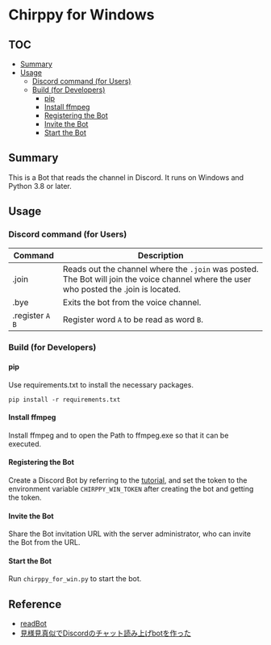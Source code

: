 # Chirppy for Windows

## TOC
 * [Summary](#summary)
 * [Usage](#usage)
	 * [Discord command (for Users)](#discord-command-for-users)
	 * [Build (for Developers)](#build-for-developers)
		 * [pip](#pip)
		 * [Install ffmpeg](#install-ffmpeg)
		 * [Registering the Bot](#registering-the-bot)
		 * [Invite the Bot](#invite-the-bot)
		 * [Start the Bot](#start-the-bot)

## Summary

This is a Bot that reads the channel in Discord. It runs on Windows and Python 3.8 or later.

## Usage
### Discord command (for Users)
| Command           | Description                                                                                                                                 |
| ----------------- | ------------------------------------------------------------------------------------------------------------------------------------------- |
| .join             | Reads out the channel where the `.join` was posted.<br> The Bot will join the voice channel where the user who posted the .join is located. |
| .bye              | Exits the bot from the voice channel.                                                                                                       |
| .register `A` `B` | Register word `A` to be read as word `B`.                                                                                                   |

### Build (for Developers)
#### pip
Use requirements.txt to install the necessary packages.

```shell
pip install -r requirements.txt
```

#### Install ffmpeg
Install ffmpeg and to open the Path to ffmpeg.exe so that it can be executed.

#### Registering the Bot

Create a Discord Bot by referring to the [tutorial](https://ikayome.hateblo.jp/entry/2019/07/03/Discord_bot%E4%BD%9C%E6%88%90%E3%83%81%E3%83%A5%E3%83%BC%E3%83%88%E3%83%AA%E3%82%A2%E3%83%AB), and set the token to the environment variable `CHIRPPY_WIN_TOKEN` after creating the bot and getting the token.

#### Invite the Bot

Share the Bot invitation URL with the server administrator, who can invite the Bot from the URL.

#### Start the Bot

Run `chirppy_for_win.py` to start the bot.

## Reference
* [readBot](https://github.com/Nemy-z2z/readBot)
* [見様見真似でDiscordのチャット読み上げbotを作った](https://qiita.com/Nemy/items/d895114d3ba9a9d7cb62)